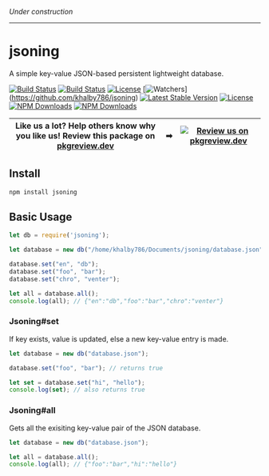 *Under construction*

---

# jsoning

A simple key-value JSON-based persistent lightweight database.

[![Build Status](https://img.shields.io/github/forks/khalby786/jsoning.svg)](https://github.com/khalby786/jsoning)
[![Build Status](https://img.shields.io/github/stars/khalby786/jsoning.svg)](https://github.com/khalby786/jsoning)
[![License](https://img.shields.io/github/license/khalby786/jsoning.svg)](https://github.com/khalby786/jsoning)
[![Watchers](https://badgen.net/github/watchers/khalby786/jsoning)]
(https://github.com/khalby786/jsoning)
[![Latest Stable Version](https://img.shields.io/npm/v/jsoning.svg)](https://www.npmjs.com/package/jsoning)
[![License](https://img.shields.io/npm/l/jsoning.svg)](https://www.npmjs.com/package/jsoning)
[![NPM Downloads](https://img.shields.io/npm/dt/jsoning.svg)](https://www.npmjs.com/package/jsoning)
[![NPM Downloads](https://img.shields.io/npm/dm/jsoning.svg)](https://www.npmjs.com/package/jsoning)

| **Like us a lot?** Help others know why you like us! **Review this package on [pkgreview.dev](https://pkgreview.dev/npm/jsoning)** | ➡   | [![Review us on pkgreview.dev](https://i.ibb.co/McjVMfb/pkgreview-dev.jpg)](https://pkgreview.dev/npm/jsoning) |
| ----------------------------------------------------------------------------------------------------------------------------------------- | --- | --------------------------------------------------------------------------------------------------------------------- |

## Install

```js
npm install jsoning
```

## Basic Usage

```js
let db = require('jsoning');

let database = new db("/home/khalby786/Documents/jsoning/database.json");

database.set("en", "db");
database.set("foo", "bar");
database.set("chro", "venter");

let all = database.all();
console.log(all); // {"en":"db","foo":"bar","chro":"venter"}
```

### Jsoning#set

If key exists, value is updated, else a new key-value entry is made.

```js
let database = new db("database.json");

database.set("foo", "bar"); // returns true

let set = database.set("hi", "hello");
console.log(set); // also returns true
```

### Jsoning#all

Gets all the exisiting key-value pair of the JSON database.

```js
let database = new db("database.json");

let all = database.all();
console.log(all); // {"foo":"bar","hi":"hello"}
```